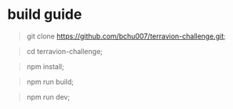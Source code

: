 # build guide
>git clone https://github.com/bchu007/terravion-challenge.git;

>cd terravion-challenge;

>npm install;

>npm run build;

>npm run dev;
